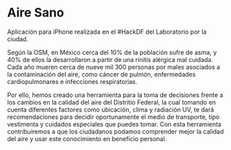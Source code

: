 Aire Sano
========

Aplicación para iPhone realizada en el #HackDF del Laboratorio por la ciudad. 


Según la OSM, en México cerca del 10% de la población sufre de asma, y 40% de ellos la desarrollaron a partir de una rinitis alérgica mal cuidada. Cada año mueren cerca de nueve mil 300 personas por males asociados a la contaminación del aire, como cáncer de pulmón, enfermedades cardiopulmonares e infecciones respiratorias.

Por ello, hemos creado una herramienta para la toma de decisiones frente a los cambios en la calidad del aire del Distritio Federal, la cual tomando en cuenta diferentes factores como ubicación, clima y radiación UV, te dará recomendaciones para decidir oportunamente el medio de transporte, tipo vestimenta y cuidados especiales que puedes tomar. Con esta herramienta contribuiremos a que los ciudadanos podamos comprender mejor la calidad del aire y usar este conocimiento en beneficio personal.

